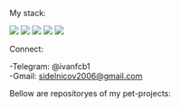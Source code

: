 My stack:

<img src="https://img.shields.io/badge/JavaScript-black?style=for-the-badge&logo=javascript&logoColor=yellow"/> <img src="https://img.shields.io/badge/HTML5-black?style=for-the-badge&logo=html5&logoColor=red"/> <img src="https://img.shields.io/badge/CSS3-black?style=for-the-badge&logo=css3&logoColor=1572B6"/> <img src="https://img.shields.io/badge/Gulp-black?style=for-the-badge&logo=gulp&logoColor=red"/> <img src="https://img.shields.io/badge/SASS/SCSS-black?style=for-the-badge&logo=sass&logoColor=CC6699"/>

Connect: 

-Telegram: @ivanfcb1 <br> 
-Gmail: sidelnicov2006@gmail.com

Bellow are repositoryes of my pet-projects:
   


